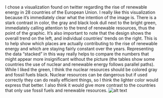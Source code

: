 I chose a visualization found on twitter regarding the rise of renewable energy in 28 countries of the European Union. I really like this visualization because it’s immediately clear what the intention of the image is. There is a stark contrast in color, the gray and black look dull next to the bright green, immediately calling attention to the trend of renewable resources, thus the point of the graphic. It’s also important to note that the design shows the overall trend on the left, and individual countries’ trends on the right. This is to help show which places are actually contributing to the rise of renewable energy and which are staying fairly constant over the years.
	Representing the data “stacked” in this way really helps to compare the numbers that might appear more insignificant without the picture (the tables show some countries the use of nuclear and renewable energy follows parallel paths). While I liked the green, I think the nuclear resources should be colored gray and fossil fuels black. Nuclear resources can be dangerous but if used correctly they can do really efficient things, so I think the lighter color would express that better. I also think it would give more contrast to the countries that only use fossil fuels and renewable resources.
![alt text](https://github.com/geacquista/reflections/blob/main/EtJo9zXWMAIyrQJ.jpg?raw=true)

	
	
